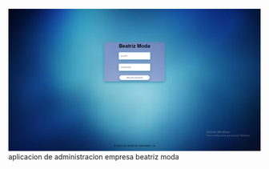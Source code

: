 ![cover](https://raw.githubusercontent.com/relly27/empresa/master/cover.png)
aplicacion de administracion empresa beatriz moda
